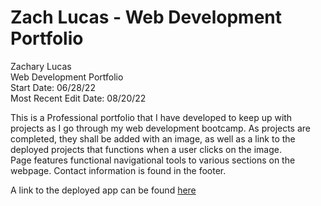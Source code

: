 # Zach Lucas - Web Development Portfolio
Zachary Lucas<br>
Web Development Portfolio<br>
Start Date: 06/28/22<br>
Most Recent Edit Date: 08/20/22<br>

This is a Professional portfolio that I have developed to keep up with projects as I go through my web development bootcamp. As projects are completed, they shall be added with an image, as well as a link to the deployed projects that functions when a user clicks on the image.
<br>
Page features functional navigational tools to various sections on the webpage. Contact information is found in the footer.

A link to the deployed app can be found <a href="https://lucasz10.github.io/Zach-Lucas-Portfolio/">here</a>
